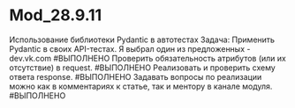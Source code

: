 # Mod_28.9.11
Использование библиотеки Pydantic в автотестах
Задача:
Применить Pydantic в своих API-тестах. Я выбрал один из предложенных - dev.vk.com #ВЫПОЛНЕНО
Проверить обязательность атрибутов (или их отсутствие) в request. #ВЫПОЛНЕНО
Реализовать и проверить схему ответа response. #ВЫПОЛНЕНО
Задавать вопросы по реализации можно как в комментариях к статье, так и ментору в канале модуля. #ВЫПОЛНЕНО
